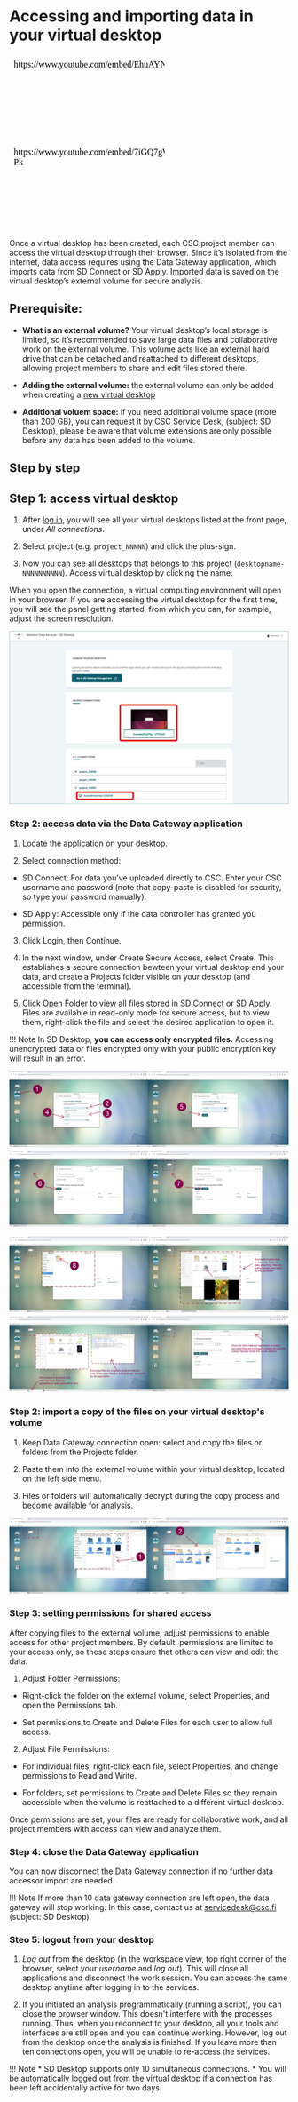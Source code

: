 # Accessing and importing data in your virtual desktop 

<iframe width="280" height="155" srcdoc="https://www.youtube.com/embed/EhuAYNLS90g" title="YouTube video player" frameborder="0" allow="accelerometer; autoplay; clipboard-write; encrypted-media; gyroscope; picture-in-picture" allowfullscreen></iframe>

<iframe width="280" height="155" srcdoc="https://www.youtube.com/embed/7iGQ7gWb-Pk" title="YouTube video player" frameborder="0" allow="accelerometer; autoplay; clipboard-write; encrypted-media; gyroscope; picture-in-picture" allowfullscreen></iframe>


Once a virtual desktop has been created, each CSC project member can access the virtual desktop through their browser. Since it’s isolated from the internet, data access requires using the Data Gateway application, which imports data from SD Connect or SD Apply. Imported data is saved on the virtual desktop’s external volume for secure analysis.



## Prerequisite:

* **What is an external volume?** Your virtual desktop’s local storage is limited, so it’s recommended to save large data files and collaborative work on the external volume. This volume acts like an external hard drive that can be detached and reattached to different desktops, allowing project members to share and edit files stored there.

* **Adding the external volume:** the external volume can only be added when creating a [new virtual desktop](./sensitive-data/sd-desktop-create.md)

* **Additional voluem space:** if you need additional volume space (more than 200 GB), you can request it by CSC Service Desk, (subject: SD Desktop), please be aware that volume extensions are only possible before any data has been added to the volume.

   
## Step by step

## Step 1: access virtual desktop

1. After [log in](./sd-desktop-login.md), you will see all your virtual desktops listed at the front page, under *All connections*. 

2. Select project (e.g. `project_NNNNN`) and click the plus-sign.
  
3. Now you can see all desktops that belongs to this project (`desktopname-NNNNNNNNNN`). Access virtual desktop by clicking the name.
  

When you open the connection, a virtual computing environment will open in your browser. If you are accessing the virtual desktop for the first time, you will see the panel getting started, from which you can, for example, adjust the screen resolution.

![check the paragraph below](../sensitive-data/images/desktop/SD-Desktop-Frontpage.png)

### Step 2: access data via the Data Gateway application

1. Locate the application on your desktop.

2. Select connection method:
   
*  SD Connect: For data you’ve uploaded directly to CSC. Enter your CSC username and password (note that copy-paste is disabled for security, so type your password manually).
  
*  SD Apply: Accessible only if the data controller has granted you permission.

3. Click Login, then Continue.

4. In the next window, under Create Secure Access, select Create. This establishes a secure connection bewteen your virtual desktop and your data, and create a Projects folder visible on your desktop (and accessible from the terminal).

5. Click Open Folder to view all files stored in SD Connect or SD Apply. Files are available in read-only mode for secure access, but to view them, right-click the file and select the desired application to open it.


!!! Note
    In SD Desktop, **you can access only encrypted files.** Accessing unencrypted data or files encrypted only with your public encryption key will result in an error. 
 
[![Data-gateway1](images/desktop/desktop-gateway-part1.png)](images/desktop/desktop-gateway-part1.png)

[![Data-gateway2](images/desktop/desktop-gateway-part2.png)](images/desktop/desktop-gateway-part2.png)
 
 
### Step 2: import a copy of the files on your virtual desktop's volume

1. Keep Data Gateway connection open: select and copy the files or folders from the Projects folder.

2. Paste them into the external volume within your virtual desktop, located on the left side menu.
   
4. Files or folders will automatically decrypt during the copy process and become available for analysis.

 [![Desktop-data-import](images/desktop/desktop-gateway-import.png)](images/desktop/desktop-gateway-import.png)

### Step 3: setting permissions for shared access

After copying files to the external volume, adjust permissions to enable access for other project members. By default, permissions are limited to your access only, so these steps ensure that others can view and edit the data.

1. Adjust Folder Permissions:

* Right-click the folder on the external volume, select Properties, and open the Permissions tab.
  
* Set permissions to Create and Delete Files for each user to allow full access.
  
2. Adjust File Permissions:
   
* For individual files, right-click each file, select Properties, and change permissions to Read and Write.
  
* For folders, set permissions to Create and Delete Files so they remain accessible when the volume is reattached to a different virtual desktop.


Once permissions are set, your files are ready for collaborative work, and all project members with access can view and analyze them. 

### Step 4: close the Data Gateway application

You can now disconnect the Data Gateway connection if no further data accessor import are needed.

!!! Note
    If more than 10 data gateway connection are left open, the data gateway will stop working. In this case, contact us at servicedesk@csc.fi (subject: SD Desktop)

### Steo 5: logout from your desktop

1. _Log out_ from the desktop (in the workspace view, top right corner of the browser, select your _username_ and _log out_). This will close all applications and disconnect the work session. You can access the same desktop anytime after logging in to the services.

2. If you initiated an analysis programmatically (running a script), you can close the browser window. This doesn't interfere with the processes running. Thus, when you reconnect to your desktop, all your tools and interfaces are still open and you can continue working. However, log out from the desktop once the analysis is finished. If you leave more than ten connections open, you will be unable to re-access the services. 

!!! Note
    * SD Desktop supports only 10 simultaneous connections.
    * You will be automatically logged out from the virtual desktop if a connection has been left accidentally active for two days.


